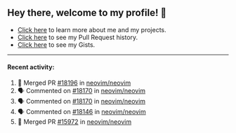 ## Hey there, welcome to my profile! 👋

- [Click here](https://seandewar.github.io/) to learn more about me and my projects.
- [Click here](https://github.com/search?p=1&q=author%3Aseandewar+is%3Apr) to see my Pull Request history.
- [Click here](https://gist.github.com/seandewar) to see my Gists.

---

#### Recent activity:

<!--START_SECTION:activity-->
1. 🎉 Merged PR [#18196](https://github.com/neovim/neovim/pull/18196) in [neovim/neovim](https://github.com/neovim/neovim)
2. 🗣 Commented on [#18170](https://github.com/neovim/neovim/issues/18170) in [neovim/neovim](https://github.com/neovim/neovim)
3. 🗣 Commented on [#18170](https://github.com/neovim/neovim/issues/18170) in [neovim/neovim](https://github.com/neovim/neovim)
4. 🗣 Commented on [#18146](https://github.com/neovim/neovim/issues/18146) in [neovim/neovim](https://github.com/neovim/neovim)
5. 🎉 Merged PR [#15972](https://github.com/neovim/neovim/pull/15972) in [neovim/neovim](https://github.com/neovim/neovim)
<!--END_SECTION:activity-->
